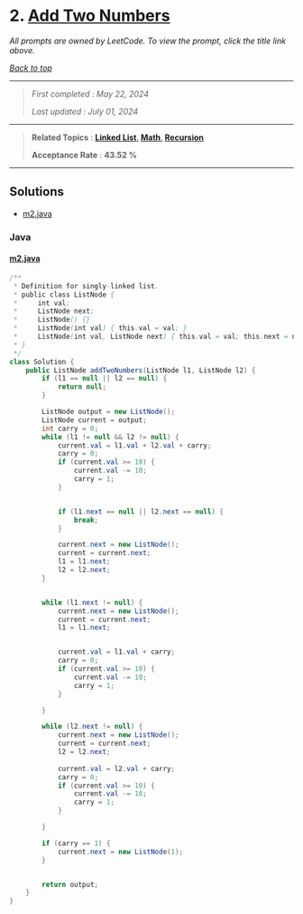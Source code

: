 # 2. [Add Two Numbers](<https://leetcode.com/problems/add-two-numbers>)

*All prompts are owned by LeetCode. To view the prompt, click the title link above.*

*[Back to top](<../README.md>)*

------

> *First completed : May 22, 2024*
>
> *Last updated : July 01, 2024*

------

> **Related Topics** : **[Linked List](<by_topic/Linked List.md>), [Math](<by_topic/Math.md>), [Recursion](<by_topic/Recursion.md>)**
>
> **Acceptance Rate** : **43.52 %**

------

## Solutions

- [m2.java](<../my-submissions/m2.java>)
### Java
#### [m2.java](<../my-submissions/m2.java>)
```Java
/**
 * Definition for singly-linked list.
 * public class ListNode {
 *     int val;
 *     ListNode next;
 *     ListNode() {}
 *     ListNode(int val) { this.val = val; }
 *     ListNode(int val, ListNode next) { this.val = val; this.next = next; }
 * }
 */
class Solution {
    public ListNode addTwoNumbers(ListNode l1, ListNode l2) {
        if (l1 == null || l2 == null) {
            return null;
        }

        ListNode output = new ListNode();
        ListNode current = output;
        int carry = 0;
        while (l1 != null && l2 != null) {
            current.val = l1.val + l2.val + carry;
            carry = 0;
            if (current.val >= 10) {
                current.val -= 10;
                carry = 1;
            }


            if (l1.next == null || l2.next == null) {
                break;
            }

            current.next = new ListNode();
            current = current.next;
            l1 = l1.next;
            l2 = l2.next;
        }


        while (l1.next != null) {
            current.next = new ListNode();
            current = current.next;
            l1 = l1.next;


            current.val = l1.val + carry;
            carry = 0;
            if (current.val >= 10) {
                current.val -= 10;
                carry = 1;
            }

        }

        while (l2.next != null) {
            current.next = new ListNode();
            current = current.next;
            l2 = l2.next;
            
            current.val = l2.val + carry;
            carry = 0;
            if (current.val >= 10) {
                current.val -= 10;
                carry = 1;
            }

        }

        if (carry == 1) {
            current.next = new ListNode(1);
        }


        return output;
    }
}
```

